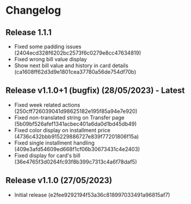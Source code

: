 # Changelog

## Release 1.1.1
- Fixed some padding issues (2404ecd328f6202bc2573f6c0279e8cc47634819)
- Fixed wrong bill value display
- Show next bill value and history in card details (ca1608ff62d3d9e1801cea37780a56de754df70b)

## Release v1.1.0+1 (bugfix) (28/05/2023) - **Latest**  
- Fixed week related actions (250cff726039041d98625182e195f85a94e7e920)
- Fixed non-translated string on Transfer page (5b09bf526afef1341acbec401a6da0d1bd45db49)
- Fixed color display on installment price (4736c432bbb915229886727e839f77201806f15a)
- Fixed single installment handling (409e3afd54609ed668f1cf06b30673431c4e2403)
- Fixed display for card's bill (36e4765f3d0264fc93f8b399c7313c4a6f78daf5)

## Release v1.1.0 (27/05/2023)
- Initial release (e2fee9292194f53a36c818997033491a96815af7)